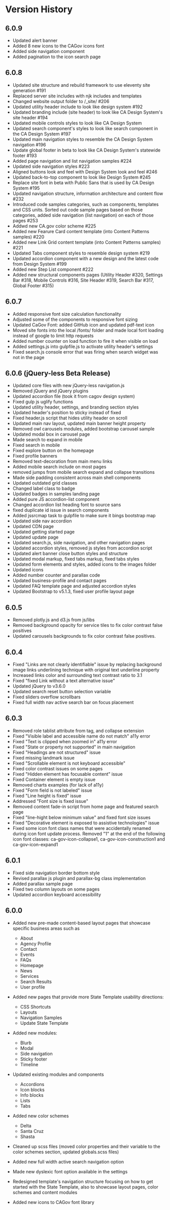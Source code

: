 # Version History


## 6.0.9
- Updated alert banner
- Added 8 new icons to the CAGov icons font
- Added side navigation component
- Added pagination to the icon search page
## 6.0.8
- Updated site structure and rebuild framework to use eleventy site generation #191
- Replaced server site includes with njk includes and templates
- Changed website output folder to /_site/ #206
- Updated utility header include to look like design system #192
- Updated branding include (site header) to look like CA Design System's site header #194
- Updated mobile controls styles to look like CA Design System
- Updated search component's styles to look like search component in the CA Design System #197
- Updated main navigation styles to resemble the CA Design System navigation #196
- Update global footer in beta to look like CA Design System's statewide footer #193
- Added page navigation and list navigation samples #224
- Updated side navigation styles #223
- Aligned buttons look and feel with Design System look and feel #246
- Updated back-to-top component to look like Design System #245
- Replace site font in beta with Public Sans that is used by CA Design System #195
- Updated navigation structure, information architecture and content flow #232
- Introduced code samples categories, such as components, templates and CSS units. Sorted out code sample pages based on those categories, added side navigation (list navigation) on each of those pages #253
- Addwd new CA.gov color scheme #225
- Added new Fearure Card content template (into Content Patterns samples) #220
- Added new Link Grid content template (into Content Patterns samples) #221
- Updated Tabs component styles to resemble design system #219
- Updated accordion component with a new design and the latest code from Design System #199
- Added new Step List component #222
- Added new structural components pages (Utility Header #320, Settings Bar #318, Mobile Controls #316, Site Header #319, Search Bar #317, Global Footer #315)


## 6.0.7
- Added responsive font size calculation functionality
- Adjusted some of the components to responsive font sizing
- Updated CaGov Font: added GitHub icon and updated pdf-text icon
- Moved site fonts into the local /fonts/ folder and made local font loading instead of google to limit http requests
- Added number counter on load function to fire it when visible on load
- Added settings.js into gulpfile.js to activate utility header's settings
- Fixed search.js console error that was firing when search widget was not in the page


## 6.0.6 (jQuery-less Beta Release)
- Updated core files with new jQuery-less navigation.js
- Removed jQuery and jQuery plugins
- Updated accordion file (took it from cagov design system)
- Fixed gulp js uglify functions
- Updated utility header, settings, and branding section styles
- Updated header's position to sticky instead of fixed
- Fixed header.js script that hides utility header on scroll
- Updated main nav layout, updated main banner height property
- Removed owl carousels modules, added bootstrap carousel sample
- Updated modal box in carousel page
- Made search to expand in mobile
- Fixed search in mobile
- Fixed explore button on the homepage
- Fixed profile banners
- Removed text-decoration from main menu links
- Added mobile search include on most pages
- removed jumps from mobile search expand and collapse transitions
- Made side padding consistent across main shell components
- Updated outdated grid classes
- Changed label class to badge
- Updated badges in samples landing page
- Added pure JS accordion-list component
- Changed accordion list heading font to source sans
- fixed duplicate id issue in search components
- Added jssrcmap task to gulpfile to make sure it bings bootstrap map
- Updated side nav accordion
- Updated CDN page
- Updated getting started page
- Updated update page
- Updated search.js, side navigation, and other navigation pages
- Updated accordion styles, removed js styles from accordion script
- Updated alert banner close button styles and structure
- Updated modal markup, fixed tabs markup, fixed tabs styles
- Updated form elements and styles, added icons to the images folder
- Updated icons
- Added number counter and parallax code
- Updated business-profile and contact pages
- Updated FAQ template page and adjusted accordion styles
- Updated Bootstrap to v5.1.3, fixed user profile layout page

## 6.0.5
- Removed plotly.js and d3.js from js/libs
- Removed background opacity for service tiles to fix color contrast false positives
- Updated carousels backgrounds to fix color contrast false positives.

## 6.0.4
- Fixed "Links are not clearly identifiable" issue by replacing background image links underlining technique with original text underline property
- Increased links color and surrounding text contrast ratio to 3.1
- Fixed "fixed Link without a text alternative issue"
- Updated jQuery to v3.6.0
- Updated search reset button selection variable
- Fixed sliders overflow scrollbars
- Fixed full width nav active search bar on focus placement 

## 6.0.3
- Removed role tablist attribute from tag, and collapse extension
- Fixed "Visible label and accessible name do not match" a11y error
- Fixed "Text is clipped when zoomed in" a11y error
- Fixed "State or property not supported" in main navigation
- Fixed "Headings are not structured" issue
- Fixed missing landmark issue
- Fixed "Scrollable element is not keyboard accessible"
- Fixed color contrast issues on some pages
- Fixed "Hidden element has focusable content" issue
- Fixed Container element is empty issue
- Removed charts examples (for lack of a11y)
- Fixed "Form field is not labeled" issue
- Fixed "Line height is fixed" issue
- Addressed "Font size is fixed issue"
- Removed content fade-in script from home page and featured search page
- Fixed "line-hight below minimum value" and fixed font size issues
- Fixed "Decorative element is exposed to assistive technologies" issue
- Fixed some icon font class names that were accidentally renamed during icon font update process. Removed "1" at the end of the following icon font classes: ca-gov-icon-collapse1, ca-gov-icon-construction1 and ca-gov-icon-expand1


## 6.0.1
- Fixed side navigation border bottom style
- Revised parallax js plugin and parallax-bg class implementation
- Added parallax sample page
- Fixed two column layouts on some pages
- Updated accordion keyboard accessibility


## 6.0.0
- Added new pre-made content-based layout pages that showcase specific business areas such as 
	- About 
	- Agency Profile
	- Contact
	- Events
	- FAQs
	- Homepage
	- News
	- Services
	- Search Results
	- User profile
- Added new pages that provide more State Template usability directions: 
	- CSS Shortcuts
	- Layouts
	- Navigation Samples 
	- Update State Template

- Added new modules:
	- Blurb
	- Modal
	- Side navigation
	- Sticky footer
	- Timeline

- Updated existing modules and components
	- Accordions
	- Icon blocks
	- Info blocks
	- Lists
	- Tabs

- Added new color schemes
	- Delta
	- Santa Cruz
	- Shasta
- Cleaned up scss files (moved color properties and their variable to the color schemes section, updated globals.scss files)
- Added new full width active search navigation option
- Made new dyslexic font option available in the settings
- Redesigned template's navigation structure focusing on how to get started with the State Template, also to showcase layout pages, color schemes and content modules
- Added new icons to CAGov font library

